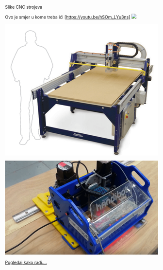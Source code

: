 Slike CNC strojeva

Ovo je smjer u kome treba ići [https://youtu.be/hSOm_LYu3ns]
![](https://github.com/acivinesod/letvice/blob/master/Dokumenti/CNC%20linkovi/CNC_3.png)



![CNC likovi i slike ](https://github.com/acivinesod/letvice/blob/master/Dokumenti/CNC%20linkovi/CNC_1.png)

![CNC likovi i slike ](https://github.com/acivinesod/letvice/blob/master/Dokumenti/CNC%20linkovi/CNC_2.png)

[Pogledaj kako radi....](https://youtu.be/oWAAoqkpuBg)
